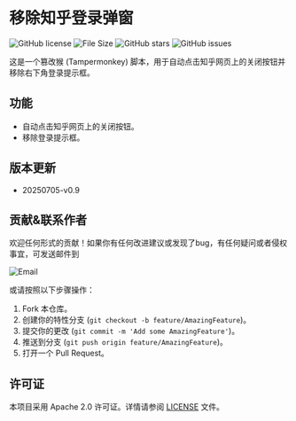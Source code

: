 # 移除知乎登录弹窗

![GitHub license](https://img.shields.io/badge/license-Apache%202.0-blue.svg)
![File Size](https://img.shields.io/badge/File%20Size-2.25KB-blue)
![GitHub stars](https://img.shields.io/github/stars/0liuuil0/-ZhihuAutoCloseandRemoveElements.svg?style=social&label=Star)
![GitHub issues](https://img.shields.io/github/issues/0liuuil0/-ZhihuAutoCloseandRemoveElements.svg)

这是一个篡改猴 (Tampermonkey) 脚本，用于自动点击知乎网页上的关闭按钮并移除右下角登录提示框。

## 功能

- 自动点击知乎网页上的关闭按钮。
- 移除登录提示框。

## 版本更新
- 20250705-v0.9

## 贡献&联系作者

欢迎任何形式的贡献！如果你有任何改进建议或发现了bug，有任何疑问或者侵权事宜，可发送邮件到

![Email](https://img.shields.io/badge/email-y0x4nu5@outlook.com-yellow.svg)

或请按照以下步骤操作：

1. Fork 本仓库。
2. 创建你的特性分支 (`git checkout -b feature/AmazingFeature`)。
3. 提交你的更改 (`git commit -m 'Add some AmazingFeature'`)。
4. 推送到分支 (`git push origin feature/AmazingFeature`)。
5. 打开一个 Pull Request。

## 许可证

本项目采用 Apache 2.0 许可证。详情请参阅 [LICENSE](LICENSE) 文件。




